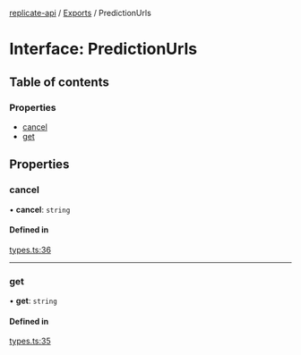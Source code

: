 [replicate-api](../readme.md) / [Exports](../modules.md) / PredictionUrls

# Interface: PredictionUrls

## Table of contents

### Properties

- [cancel](PredictionUrls.md#cancel)
- [get](PredictionUrls.md#get)

## Properties

### cancel

• **cancel**: `string`

#### Defined in

[types.ts:36](https://github.com/transitive-bullshit/replicate-api/blob/a32ace3/src/types.ts#L36)

___

### get

• **get**: `string`

#### Defined in

[types.ts:35](https://github.com/transitive-bullshit/replicate-api/blob/a32ace3/src/types.ts#L35)
